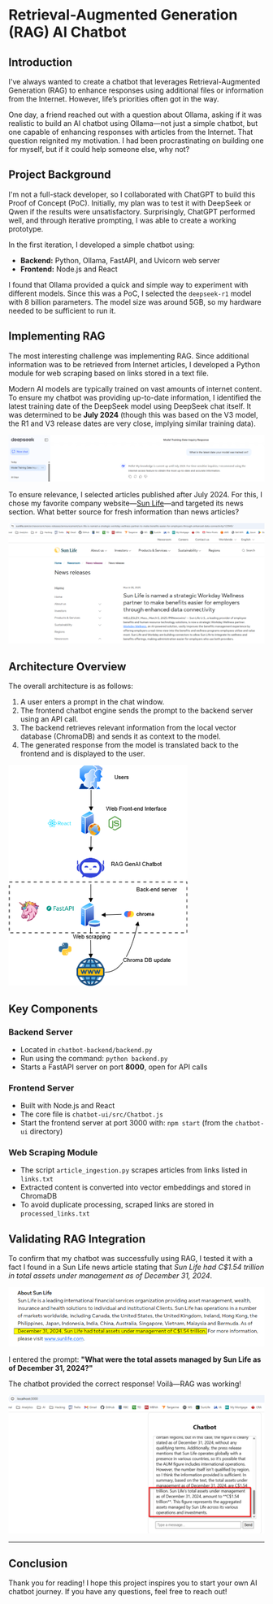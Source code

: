 # Retrieval-Augmented Generation (RAG) AI Chatbot

## Introduction
I've always wanted to create a chatbot that leverages Retrieval-Augmented Generation (RAG) to enhance responses using additional files or information from the Internet. However, life’s priorities often got in the way.

One day, a friend reached out with a question about Ollama, asking if it was realistic to build an AI chatbot using Ollama—not just a simple chatbot, but one capable of enhancing responses with articles from the Internet. That question reignited my motivation. I had been procrastinating on building one for myself, but if it could help someone else, why not?

## Project Background
I'm not a full-stack developer, so I collaborated with ChatGPT to build this Proof of Concept (PoC). Initially, my plan was to test it with DeepSeek or Qwen if the results were unsatisfactory. Surprisingly, ChatGPT performed well, and through iterative prompting, I was able to create a working prototype.

In the first iteration, I developed a simple chatbot using:
- **Backend:** Python, Ollama, FastAPI, and Uvicorn web server
- **Frontend:** Node.js and React

I found that Ollama provided a quick and simple way to experiment with different models. Since this was a PoC, I selected the `deepseek-r1` model with 8 billion parameters. The model size was around 5GB, so my hardware needed to be sufficient to run it.

## Implementing RAG
The most interesting challenge was implementing RAG. Since additional information was to be retrieved from Internet articles, I developed a Python module for web scraping based on links stored in a text file.

Modern AI models are typically trained on vast amounts of internet content. To ensure my chatbot was providing up-to-date information, I identified the latest training date of the DeepSeek model using DeepSeek chat itself. It was determined to be **July 2024** (though this was based on the V3 model, the R1 and V3 release dates are very close, implying similar training data).

![DeepSeek Latest Training Date](/images/DeepSeek_latest_training_date.png)

To ensure relevance, I selected articles published after July 2024. For this, I chose my favorite company website—[Sun Life](https://www.sunlife.com)—and targeted its news section. What better source for fresh information than news articles?

![Sun Life News Example](/images/slf_news.png)

## Architecture Overview
The overall architecture is as follows:
1. A user enters a prompt in the chat window.
2. The frontend chatbot engine sends the prompt to the backend server using an API call.
3. The backend retrieves relevant information from the local vector database (ChromaDB) and sends it as context to the model.
4. The generated response from the model is translated back to the frontend and is displayed to the user.  

![Architecture Diagram](/images/chatbot.png)

## Key Components

### Backend Server
- Located in `chatbot-backend/backend.py`
- Run using the command: `python backend.py`
- Starts a FastAPI server on port **8000**, open for API calls

### Frontend Server
- Built with Node.js and React
- The core file is `chatbot-ui/src/Chatbot.js`
- Start the frontend server at port 3000 with: `npm start` (from the `chatbot-ui` directory)

### Web Scraping Module
- The script `article_ingestion.py` scrapes articles from links listed in `links.txt`
- Extracted content is converted into vector embeddings and stored in ChromaDB
- To avoid duplicate processing, scraped links are stored in `processed_links.txt`

## Validating RAG Integration
To confirm that my chatbot was successfully using RAG, I tested it with a fact I found in a Sun Life news article stating that *Sun Life had C$1.54 trillion in total assets under management as of December 31, 2024*.

![Sun Life Total Assets](/images/slf_total_assets.png)

I entered the prompt: **"What were the total assets managed by Sun Life as of December 31, 2024?"**

The chatbot provided the correct response! Voilà—RAG was working!

![Chatbot Result](/images/chatbot_result.png)

---

## Conclusion
Thank you for reading! I hope this project inspires you to start your own AI chatbot journey. If you have any questions, feel free to reach out!

